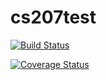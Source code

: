# cs207test
[![Build Status](https://travis-ci.org/MichelleCCHo/cs207test.svg?branch=master)](https://travis-ci.org/MichelleCCHo/cs207test.svg?branch=master)

[![Coverage Status](https://coveralls.io/repos/github/MichelleCCHo/cs207test/badge.svg?branch=master)](https://coveralls.io/github/MichelleCCHo/cs207test?branch=master)
